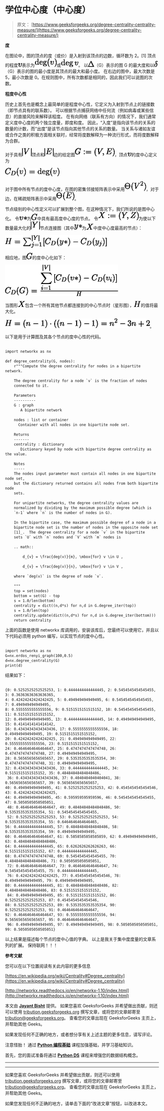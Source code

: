 # 学位中心度（中心度）

> 原文： [https://www.geeksforgeeks.org/degree-centrality-centrality-measure/](https://www.geeksforgeeks.org/degree-centrality-centrality-measure/)

**度**

在图论中，图的顶点的度（或价）是入射到该顶点的边数，循环数为 2。[1] 顶点的程度![ v](img/0cee31e9a8eb7995804b7f41d3845812.png "Rendered by QuickLaTeX.com")表示为![ \deg(v)](img/23b3cacf06da31721004ac0b9f0d0567.png "Rendered by QuickLaTeX.com")或![ \deg v](img/247bc1d98e6c904c2ee121d320b12bf7.png "Rendered by QuickLaTeX.com")。 以![\Delta ](img/af3a9a417b4b5ca5d36b52c478070cf3.png "Rendered by QuickLaTeX.com")（G）表示的图 G 的最大度和以![\delta ](img/ce7b15c54a2188b2b8529beda0739b50.png "Rendered by QuickLaTeX.com")（G）表示的图的最小度是其顶点的最大和最小度。 在右边的图中，最大次数是 5，最小次数是 0。在规则图中，所有次数都是相同的，因此我们可以说图的次数。

**程度中心性**

历史上首先也是概念上最简单的是程度中心性，它定义为入射到节点上的链接数（即节点具有的联系数）。 可以根据节点捕获网络中任何流（例如病毒或某些信息）的直接风险来解释该程度。 在有向网络（联系有方向）的情况下，我们通常定义度中心度的两个独立度量，即度和度。 因此，“入度”是指向该节点的关系的数量的计数，而“出度”是该节点指向其他节点的关系的数量。 当关系与诸如友谊或合作之类的积极方面相关联时，经常将度数解释为一种流行形式，而将度数解释为合群。

对于具有![|V| ](img/81c8e3a613489be835f65f60edfd760f.png "Rendered by QuickLaTeX.com")顶点和![|E|](img/e51a37aa424237f472ffaf7960dd903e.png "Rendered by QuickLaTeX.com")边的给定图![G:=(V,E)](img/35fd59b45bd6e5b55589cd4526181960.png "Rendered by QuickLaTeX.com")，顶点![v](img/4e5b6a045192ef6498ad9dc76f6749da.png "Rendered by QuickLaTeX.com")的度中心定义为

![C_{D}(v)=\deg(v)](img/5c085fc7db251fb695735d8351c2993b.png "Rendered by QuickLaTeX.com")

对于图中所有节点的度中心度，在图的密集邻接矩阵表示中采用![\Theta(V^2)](img/d63b3dcad11caba9a6f8fec730abbca9.png "Rendered by QuickLaTeX.com")，对于边，在稀疏矩阵表示中采用![\Theta(E)](img/44d1cc30483caa80ab0c43b6667eaae9.png "Rendered by QuickLaTeX.com")。

节点级别的中心性定义可以扩展到整个图，在这种情况下，我们所说的是图中心化。 令![v*](img/b147be2121aa0e71e3050c682b33412f.png "Rendered by QuickLaTeX.com")为![G](img/96d783c7d76e5834a097a794b3cf074e.png "Rendered by QuickLaTeX.com")中具有最高度中心度的节点。 令![X:=(Y,Z)](img/0941caa4615058c25fb8cb3fb594e9fb.png "Rendered by QuickLaTeX.com")为使以下数量最大化的![|Y|](img/3642523848f27f19602aa4ab912ff314.png "Rendered by QuickLaTeX.com")节点连接图（其中![y*](img/cbc1248677a4e00498d52a68b468738f.png "Rendered by QuickLaTeX.com")为![X](img/59b7a374463461b94c69694c7948bf35.png "Rendered by QuickLaTeX.com")中度中心度最高的节点）：

![H=\sum _{{j=1}}^{{|Y|}}[C_{D}(y*)-C_{D}(y_{j})]](img/cc930ce3852614c85cbd671c2f43019d.png "Rendered by QuickLaTeX.com")

相应地，图![G](img/96d783c7d76e5834a097a794b3cf074e.png "Rendered by QuickLaTeX.com")的度中心化如下：

![C_D(G)= \frac{\displaystyle{\sum^{|V|}_{i=1}{[C_D(v*)-C_D(v_i)]}}}{H}](img/32b219800288e0f925c819be6c26d99f.png "Rendered by QuickLaTeX.com")

当图形![X](img/59b7a374463461b94c69694c7948bf35.png "Rendered by QuickLaTeX.com")包含一个所有其他节点都连接到的中心节点时（星形图），![H](img/41c87913a4bc754bd8374b4893df33f9.png "Rendered by QuickLaTeX.com")的值将最大化。

![{H=(n-1)\cdot ((n-1)-1)=n^{2}-3n+2}](img/232af6d9990b75d2ae6c788c1f45f078.png "Rendered by QuickLaTeX.com")。

以下是用于计算图及其各个节点的度中心性的代码。

```

import networkx as nx 

def degree_centrality(G, nodes): 
    r"""Compute the degree centrality for nodes in a bipartite network. 

    The degree centrality for a node `v` is the fraction of nodes  
    connected to it. 

    Parameters 
    ---------- 
    G : graph 
       A bipartite network 

    nodes : list or container 
      Container with all nodes in one bipartite node set. 

    Returns 
    ------- 
    centrality : dictionary 
       Dictionary keyed by node with bipartite degree centrality as the value. 

    Notes 
    ----- 
    The nodes input parameter must contain all nodes in one bipartite node set, 
    but the dictionary returned contains all nodes from both bipartite node 
    sets. 

    For unipartite networks, the degree centrality values are  
    normalized by dividing by the maximum possible degree (which is  
    `n-1` where `n` is the number of nodes in G).  

    In the bipartite case, the maximum possible degree of a node in a 
    bipartite node set is the number of nodes in the opposite node set 
    [1]_.  The degree centrality for a node `v` in the bipartite 
    sets `U` with `n` nodes and `V` with `m` nodes is 

    .. math:: 

        d_{v} = \frac{deg(v)}{m}, \mbox{for} v \in U , 

        d_{v} = \frac{deg(v)}{n}, \mbox{for} v \in V , 

    where `deg(v)` is the degree of node `v`.         

    """
    top = set(nodes) 
    bottom = set(G) - top 
    s = 1.0/len(bottom) 
    centrality = dict((n,d*s) for n,d in G.degree_iter(top)) 
    s = 1.0/len(top) 
    centrality.update(dict((n,d*s) for n,d in G.degree_iter(bottom))) 
    return centrality 

```

上面的函数是使用 networkx 库调用的，安装该库后，您最终可以使用它，并且以下代码必须用 python 编写，以实现节点的度中心性。

```

import networkx as nx 
G=nx.erdos_renyi_graph(100,0.5) 
d=nx.degree_centrality(G) 
print(d) 

```

结果如下：

```

{0: 0.5252525252525253, 1: 0.4444444444444445, 2: 0.5454545454545455, 3: 0.36363636363636365,  
4: 0.42424242424242425, 5: 0.494949494949495, 6: 0.5454545454545455, 7: 0.494949494949495,  
8: 0.5555555555555556, 9: 0.5151515151515152, 10: 0.5454545454545455, 11: 0.5151515151515152,  
12: 0.494949494949495, 13: 0.4444444444444445, 14: 0.494949494949495, 15: 0.4141414141414142,  
16: 0.43434343434343436, 17: 0.5555555555555556, 18: 0.494949494949495, 19: 0.5151515151515152,  
20: 0.42424242424242425, 21: 0.494949494949495, 22: 0.5555555555555556, 23: 0.5151515151515152,  
24: 0.4646464646464647, 25: 0.4747474747474748, 26: 0.4747474747474748, 27: 0.494949494949495,  
28: 0.5656565656565657, 29: 0.5353535353535354, 30: 0.4747474747474748, 31: 0.494949494949495,  
32: 0.43434343434343436, 33: 0.4444444444444445, 34: 0.5151515151515152, 35: 0.48484848484848486, 
 36: 0.43434343434343436, 37: 0.4040404040404041, 38: 0.5656565656565657, 39: 0.5656565656565657,  
40: 0.494949494949495, 41: 0.5252525252525253, 42: 0.4545454545454546, 43: 0.42424242424242425,  
44: 0.494949494949495, 45: 0.595959595959596, 46: 0.5454545454545455, 47: 0.5050505050505051, 
 48: 0.4646464646464647, 49: 0.48484848484848486, 50: 0.5353535353535354, 51: 0.5454545454545455, 
 52: 0.5252525252525253, 53: 0.5252525252525253, 54: 0.5353535353535354, 55: 0.6464646464646465,  
56: 0.4444444444444445, 57: 0.48484848484848486, 58: 0.5353535353535354, 59: 0.494949494949495,  
60: 0.4646464646464647, 61: 0.5858585858585859, 62: 0.494949494949495, 63: 0.48484848484848486,  
64: 0.4444444444444445, 65: 0.6262626262626263, 66: 0.5151515151515152, 67: 0.4444444444444445,  
68: 0.4747474747474748, 69: 0.5454545454545455, 70: 0.48484848484848486, 71: 0.5050505050505051, 
 72: 0.4646464646464647, 73: 0.4646464646464647, 74: 0.5454545454545455, 75: 0.4444444444444445, 
 76: 0.42424242424242425, 77: 0.4545454545454546, 78: 0.494949494949495, 79: 0.494949494949495,  
80: 0.4444444444444445, 81: 0.48484848484848486, 82: 0.48484848484848486, 83: 0.5151515151515152, 
 84: 0.494949494949495, 85: 0.5151515151515152, 86: 0.5252525252525253, 87: 0.4545454545454546,  
88: 0.5252525252525253, 89: 0.5353535353535354, 90: 0.5252525252525253, 91: 0.4646464646464647,  
92: 0.4646464646464647, 93: 0.5555555555555556, 94: 0.5656565656565657, 95: 0.4646464646464647, 
 96: 0.494949494949495, 97: 0.494949494949495, 98: 0.5050505050505051, 99: 0.5050505050505051} 

```

以上结果是描述每个节点的度中心值的字典。 以上是我关于集中度度量的文章系列的扩展。 保持联网！！！

**参考文献**

您可以在以下位置阅读有关此内容的更多信息

[https://en.wikipedia.org/wiki/Centrality#Degree_centrality](https://en.wikipedia.org/wiki/Centrality#Degree_centrality)

[http://networkx.readthedocs.io/en/networkx-1.10/index.html](http://networkx.readthedocs.io/en/networkx-1.10/index.html)

本文由 [**Jayant Bisht**](https://www.linkedin.com/in/jayant-bisht-978085114/) 提供。 如果您喜欢 GeeksforGeeks 并希望做出贡献，则还可以使用 [tribution.geeksforgeeks.org](http://www.contribute.geeksforgeeks.org) 撰写文章，或将您的文章邮寄至 tribution@geeksforgeeks.org。 查看您的文章出现在 GeeksforGeeks 主页上，并帮助其他 Geeks。

如果发现任何不正确的地方，或者想分享有关上述主题的更多信息，请写评论。

注意怪胎！ 通过 [**Python 编程基础**](https://practice.geeksforgeeks.org/courses/Python-Foundation?utm_source=geeksforgeeks&utm_medium=article&utm_campaign=GFG_Article_Bottom_Python_Foundation) 课程加强基础，并学习基础知识。

首先，您的面试准备将通过 [**Python DS**](https://practice.geeksforgeeks.org/courses/Data-Structures-With-Python?utm_source=geeksforgeeks&utm_medium=article&utm_campaign=GFG_Article_Bottom_Python_DS) 课程来增强您的数据结构概念。

* * *

* * *

如果您喜欢 GeeksforGeeks 并希望做出贡献，则还可以使用 [tribution.geeksforgeeks.org](https://contribute.geeksforgeeks.org/) 撰写文章，或将您的文章邮寄至 tribution@geeksforgeeks.org。 查看您的文章出现在 GeeksforGeeks 主页上，并帮助其他 Geeks。

如果您发现任何不正确的地方，请单击下面的“改进文章”按钮，以改进本文。